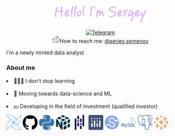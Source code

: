 <p align="center">
  <a href="https://github.com/semenov-s"><img width="250px" alt="Hello! I'm Sergey" src="./icon/jb1sa5dxrror1j5prbjskhu8ciho-2.png" /></a>
</p>
<p align="center">
  <a href="https://t.me/sergey_a_semenov"><img alt="Telegram" src="https://img.shields.io/badge/Telegram-2CA5E0?style=for-the-badge&logo=telegram&logoColor=white" /></a>
  <br />
  <a href="mailto:serjey.semenov@yandex.ru"><img width="20" alt="MailBox" src="./icon/mail-box-email-post-delivery-envelope_108534.svg" /></a>How to reach me: <a       href="mailto:serjey.semenov@yandex.ru">@serjey.semenov</a>
</p>
<p>
I'm a newly minted data analyst
</p>
<div align="left">
  <h3>About me</h4>
  <p>
    <li> 👨🏻‍🎓 I don't stop learning</li></br>
    <li>🚀 Moving towards data-science and ML</li></br>
    <li>💵 Developing in the field of investment (qualified investor)</li>
  </p>
  <a href="#"><img width="40" alt="apacheairflow" src="./icon/apacheairflow-color.svg" /></a>
  <a href="#"><img width="40" alt="github" src="./icon/github.svg" /></a>
  <a href="#"><img width="40" alt="python" src="./icon/python-color.svg" /></a>
  <a href="#"><img width="40" alt="numpy" src="./icon/numpy-color.svg" /></a>
  <a href="#"><img width="40" alt="pandas" src="./icon/pandas-color.svg" /></a>
  <a href="#"><img width="40" alt="plotly" src="./icon/plotly-color.svg" /></a>
  <a href="#"><img width="40" alt="scipy" src="./icon/scipy-color.svg" /></a>
  <a href="#"><img width="40" alt="mysql" src="./icon/mysql-color.svg" /></a>
  <a href="#"><img width="40" alt="postgresql" src="./icon/postgresql-color.svg" /></a>
  <a href="#"><img width="40" alt="tableau" src="./icon/tableau-color.svg" /></a>
</div>




<br />


<!--
**semenov-s/semenov-s** is a ✨ _special_ ✨ repository because its `README.md` (this file) appears on your GitHub profile.

Here are some ideas to get you started:

- 🔭 I’m currently working on ...
- 🌱 I’m currently learning ...
- 👯 I’m looking to collaborate on ...
- 🤔 I’m looking for help with ...
- 💬 Ask me about ...
- 📫 How to reach me: ...
- 😄 Pronouns: ...
- ⚡ Fun fact: ...
-->
